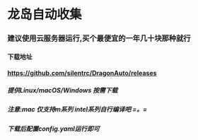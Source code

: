 # 龙岛自动收集

### 建议使用云服务器运行,买个最便宜的一年几十块那种就行

#### 下载地址
#### https://github.com/silentrc/DragonAuto/releases

##### 提供Linux/macOS/Windows 按需下载
##### 注意:mac 仅支持m系列 intel系列自行编译吧 =。=
##### 下载后配置config.yaml运行即可


